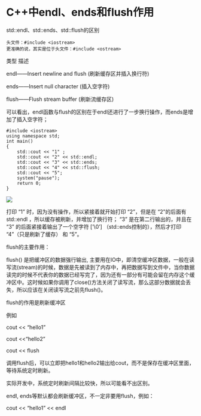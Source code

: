 # C++中endl、ends和flush作用

std::endl、std::ends、std::flush的区别

```
头文件：#include <iostream>
更准确的说，其实是位于头文件：#include <ostream>

```

类型 描述

endl——Insert newline and flush (刷新缓存区并插入换行符)

ends——Insert null character (插入空字符)

flush——Flush stream buffer (刷新流缓存区)

可以看出，endl函数与flush的区别在于endl还进行了一步换行操作，而ends是增加了插入空字符；

```
#include <iostream>
using namespace std;
int main()
{
	std::cout << "1" ;
	std::cout << "2" << std::endl;
	std::cout << "3" << std::ends;
	std::cout << "4" << std::flush;
	std::cout << "5";
	system("pause");
	return 0;
}

```

![](https://gitee.com/hxc8/images3/raw/master/img/202407172242214.jpg)

打印 “1” 时，因为没有操作，所以紧接着就开始打印 “2”，但是在 “2”的后面有 std::endl ，所以缓存被刷新，并增加了换行符； “3” 是在第二行输出的，并且在 “3” 的后面紧接着输出了一个空字符 [’\0’] （std::ends控制的），然后才打印 “4”（只是刷新了缓存） 和 “5”。

flush的主要作用：

flush() 是把缓冲区的数据强行输出, 主要用在IO中，即清空缓冲区数据，一般在读写流(stream)的时候，数据是先被读到了内存中，再把数据写到文件中，当你数据读完的时候不代表你的数据已经写完了，因为还有一部分有可能会留在内存这个缓冲区中。这时候如果你调用了close()方法关闭了读写流，那么这部分数据就会丢失，所以应该在关闭读写流之前先flush()。

flush的作用是刷新缓冲区

例如

cout << “hello1”

cout <<“hello2”

cout << flush

调用flush后，可以立即把hello1和hello2输出给cout，而不是保存在缓冲区里面，等待系统定时刷新。

实际开发中，系统定时刷新间隔比较快，所以可能看不出区别。

endl, ends等默认都会刷新缓冲区，不一定非要用flush，例如：

cout << “hello1” << endl
